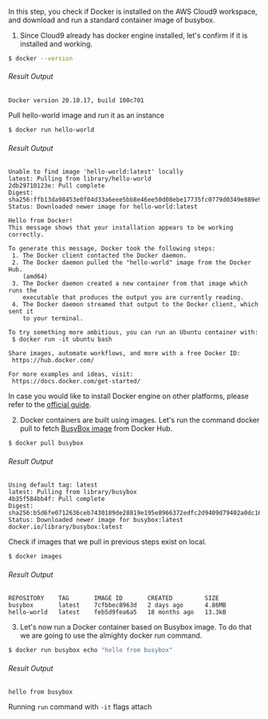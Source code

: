 In this step, you check if Docker is installed on the AWS Cloud9 workspace, and download and run a standard container image of busybox.

1. Since Cloud9 already has docker engine installed, let's confirm if it is installed and working.
```sh
$ docker --version
```
###### Result Output
```
Docker version 20.10.17, build 100c701
```
Pull hello-world image and run it as an instance
```sh
$ docker run hello-world
```
###### Result Output
```
Unable to find image 'hello-world:latest' locally
latest: Pulling from library/hello-world
2db29710123e: Pull complete 
Digest: sha256:ffb13da98453e0f04d33a6eee5bb8e46ee50d08ebe17735fc0779d0349e889e9
Status: Downloaded newer image for hello-world:latest

Hello from Docker!
This message shows that your installation appears to be working correctly.

To generate this message, Docker took the following steps:
 1. The Docker client contacted the Docker daemon.
 2. The Docker daemon pulled the "hello-world" image from the Docker Hub.
    (amd64)
 3. The Docker daemon created a new container from that image which runs the
    executable that produces the output you are currently reading.
 4. The Docker daemon streamed that output to the Docker client, which sent it
    to your terminal.

To try something more ambitious, you can run an Ubuntu container with:
 $ docker run -it ubuntu bash

Share images, automate workflows, and more with a free Docker ID:
 https://hub.docker.com/

For more examples and ideas, visit:
 https://docs.docker.com/get-started/
```

In case you would like to install Docker engine on other platforms, please refer to the [official guide](https://docs.docker.com/engine/install/).

2. Docker containers are built using images. Let's run the command docker pull to fetch [BusyBox image](https://hub.docker.com/_/busybox) from Docker Hub.
```sh
$ docker pull busybox
```
###### Result Output
```
Using default tag: latest
latest: Pulling from library/busybox
4b35f584bb4f: Pull complete 
Digest: sha256:b5d6fe0712636ceb7430189de28819e195e8966372edfc2d9409d79402a0dc16
Status: Downloaded newer image for busybox:latest
docker.io/library/busybox:latest
```
Check if images that we pull in previous steps exist on local.
```sh
$ docker images
```
###### Result Output
```
REPOSITORY    TAG       IMAGE ID       CREATED         SIZE
busybox       latest    7cfbbec8963d   2 days ago      4.86MB
hello-world   latest    feb5d9fea6a5   18 months ago   13.3kB
```

3. Let's now run a Docker container based on Busybox image. To do that we are going to use the almighty docker run command.
```sh
$ docker run busybox echo "hello from busybox"
```
###### Result Output
```
hello from busybox
```
Running `run` command with `-it` flags attach
